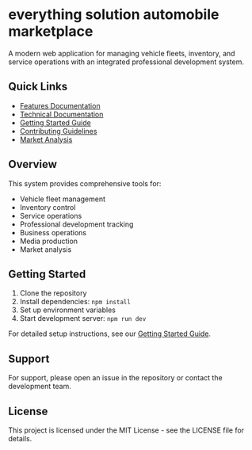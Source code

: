 # everything solution automobile marketplace

A modern web application for managing vehicle fleets, inventory, and service operations with an integrated professional development system.

## Quick Links

- [Features Documentation](./docs/FEATURES.md)
- [Technical Documentation](./docs/TECHNICAL.md)
- [Getting Started Guide](./docs/GETTING_STARTED.md)
- [Contributing Guidelines](./docs/CONTRIBUTING.md)
- [Market Analysis](./docs/MARKET_ANALYSIS.md)

## Overview

This system provides comprehensive tools for:
- Vehicle fleet management
- Inventory control
- Service operations
- Professional development tracking
- Business operations
- Media production
- Market analysis

## Getting Started

1. Clone the repository
2. Install dependencies: `npm install`
3. Set up environment variables
4. Start development server: `npm run dev`

For detailed setup instructions, see our [Getting Started Guide](./docs/GETTING_STARTED.md).

## Support

For support, please open an issue in the repository or contact the development team.

## License

This project is licensed under the MIT License - see the LICENSE file for details.
